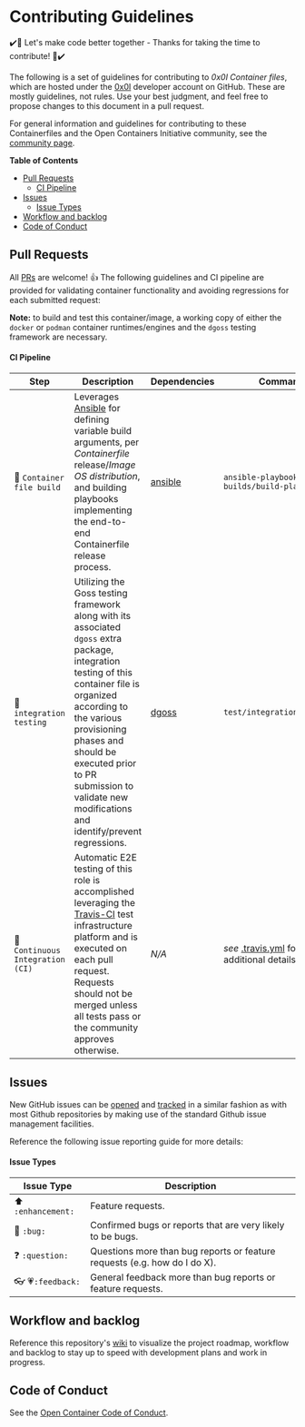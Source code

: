 # Contributing Guidelines

:heavy_check_mark::tada: Let's make code better together - Thanks for taking the time to contribute! :tada::heavy_check_mark:

The following is a set of guidelines for contributing to *0x0I Container files*, which are hosted under the [0x0I](https://github.com/0x0I?tab=repositories) developer account on GitHub. These are mostly guidelines, not rules. Use your best judgment, and feel free to propose changes to this document in a pull request.

For general information and guidelines for contributing to these Containerfiles and the Open Containers Initiative community, see the [community page](https://www.opencontainers.org/community).

**Table of Contents**
  - [Pull Requests](#pull-requests)
      - [CI Pipeline](#ci-pipeline)
  - [Issues](#issues)
      - [Issue Types](#issue-types)
  - [Workflow and backlog](#workflow-and-backlog)
  - [Code of Conduct](#code-of-conduct)

## Pull Requests

All [PRs](https://github.com/0x0I/container-file-zcashd/pulls) are welcome! :+1: The following guidelines and CI pipeline are provided for validating container functionality and avoiding regressions for each submitted request:

**Note:** to build and test this container/image, a working copy of either the `docker` or `podman` container runtimes/engines and the `dgoss` testing framework are necessary.

#### CI Pipeline

| Step | Description | Dependencies | Command |
| --- | --- | --- | --- |
| :construction: `Container file build` | Leverages [Ansible](https://docs.ansible.com/) for defining variable build arguments, per *Containerfile* release/*Image OS distribution*, and building playbooks implementing the end-to-end Containerfile release process. | [ansible](https://docs.ansible.com/ansible/latest/installation_guide/intro_installation.html) | `ansible-playbook builds/build-playbook.yml` |
| :wrench: `integration testing` | Utilizing the Goss testing framework along with its associated `dgoss` extra package, integration testing of this container file is organized according to the various provisioning phases and should be executed prior to PR submission to validate new modifications and identify/prevent regressions. | [dgoss](https://github.com/aelsabbahy/goss/tree/master/extras/dgoss) | `test/integration_tests.sh` |
| :traffic_light: `Continuous Integration (CI)` | Automatic E2E testing of this role is accomplished leveraging the [Travis-CI](https://travis-ci.com/0x0I/container-file-zcashd) test infrastructure platform and is executed on each pull request. Requests should not be merged unless all tests pass or the community approves otherwise. | *N/A* | *see* [.travis.yml](https://github.com/0x0I/container-file-zcashd/blob/master/.travis.yml) for additional details |

## Issues

New GitHub issues can be [opened](https://github.com/0x0I/container-file-zcashd/issues/new) and [tracked](https://github.com/0x0I/container-file-zcashd/issues) in a similar fashion as with most Github repositories by making use of the standard Github issue management facilities.

Reference the following issue reporting guide for more details:

#### Issue Types

| Issue Type | Description |
| --- | --- |
| :arrow_up: `:enhancement:` | Feature requests. |
| :bug: `:bug:` | Confirmed bugs or reports that are very likely to be bugs. |
| :question: `:question:` | Questions more than bug reports or feature requests (e.g. how do I do X). |
| :eyeglasses: :heartpulse:`:feedback:` | General feedback more than bug reports or feature requests. |

## Workflow and backlog

Reference this repository's [wiki](https://github.com/0x0I/container-file-zcashd/wiki) to visualize the project roadmap, workflow and backlog to stay up to speed with development  plans and work in progress.

## Code of Conduct

See the [Open Container Code of Conduct](https://www.opencontainers.org/about/code-of-conduct).

